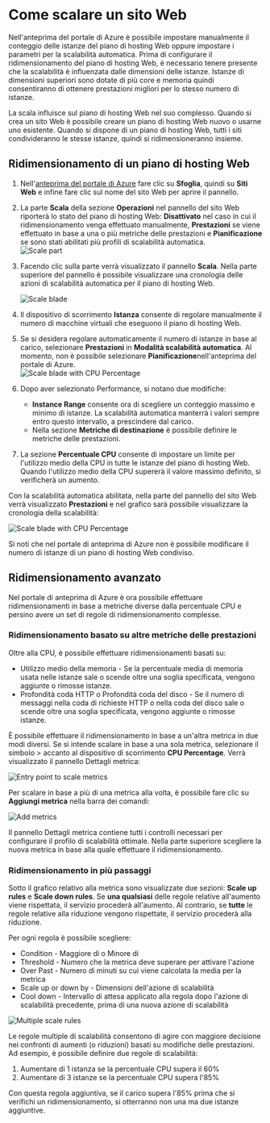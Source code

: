 ﻿<properties 
	pageTitle="Come scalare un sito Web" 
	description="Informazioni su come ridimensionare il piano di hosting in Azure." 
	authors="stepsic-microsoft-com" 
	manager="kamrani" 
	editor="" 
	services="application-insights" 
	documentationCenter=""/>

<tags 
	ms.service="application-insights" 
	ms.workload="tbd" 
	ms.tgt_pltfrm="ibiza" 
	ms.devlang="na" 
	ms.topic="article" 
	ms.date="2014-11-04" 
	ms.author="stepsic"/>

# Come scalare un sito Web

Nell'anteprima del portale di Azure è possibile impostare manualmente il conteggio delle istanze del piano di hosting Web oppure impostare i parametri per la scalabilità automatica. Prima di configurare il ridimensionamento del piano di hosting Web, è necessario tenere presente che la scalabilità è influenzata dalle dimensioni delle istanze. Istanze di dimensioni superiori sono dotate di più core e memoria quindi consentiranno di ottenere prestazioni migliori per lo stesso numero di istanze.

La scala influisce sul piano di hosting Web nel suo complesso. Quando si crea un sito Web è possibile creare un piano di hosting Web nuovo o usarne uno esistente. Quando si dispone di un piano di hosting Web, tutti i siti condivideranno le stesse istanze, quindi si ridimensioneranno insieme.

## Ridimensionamento di un piano di hosting Web

1. Nell'[anteprima del portale di Azure](https://portal.azure.com/) fare clic su **Sfoglia**, quindi su **Siti Web** e infine fare clic sul nome del sito Web per aprire il pannello.
2. La parte **Scala** della sezione **Operazioni** nel pannello del sito Web riporterà lo stato del piano di hosting Web: **Disattivato** nel caso in cui il ridimensionamento venga effettuato manualmente, **Prestazioni** se viene effettuato in base a una o più metriche delle prestazioni e **Pianificazione** se sono stati abilitati più profili di scalabilità automatica.  
    ![Scale part](./media/insights-how-to-scale/Insights_ScalePartOff.png)
3. Facendo clic sulla parte verrà visualizzato il pannello **Scala**. Nella parte superiore del pannello è possibile visualizzare una cronologia delle azioni di scalabilità automatica per il piano di hosting Web.  

    ![Scale blade](./media/insights-how-to-scale/Insights_ScaleBladeDayZero.png)
4. Il dispositivo di scorrimento **Istanza** consente di regolare manualmente il numero di macchine virtuali che eseguono il piano di hosting Web.
5. Se si desidera regolare automaticamente il numero di istanze in base al carico, selezionare **Prestazioni** in **Modalità scalabilità automatica**. Al momento, non è possibile selezionare **Pianificazione**nell'anteprima del portale di Azure.  
    ![Scale blade with CPU Percentage](./media/insights-how-to-scale/Insights_ScaleBladeCPU.png) 
6. Dopo aver selezionato Performance, si notano due modifiche:
    - **Instance Range** consente ora di scegliere un conteggio massimo e minimo di istanze. La scalabilità automatica manterrà i valori sempre entro questo intervallo, a prescindere dal carico.
    - Nella sezione **Metriche di destinazione** è possibile definire le metriche delle prestazioni.
7. La sezione **Percentuale CPU** consente di impostare un limite per l'utilizzo medio della CPU in tutte le istanze del piano di hosting Web. Quando l'utilizzo medio della CPU supererà il valore massimo definito, si verificherà un aumento.

Con la scalabilità automatica abilitata, nella parte del pannello del sito Web verrà visualizzato **Prestazioni** e nel grafico sarà possibile visualizzare la cronologia della scalabilità:

![Scale blade with CPU Percentage](./media/insights-how-to-scale/Insights_ScalePartBladeOn.png) 

Si noti che nel portale di anteprima di Azure non è possibile modificare il numero di istanze di un piano di hosting Web condiviso.

## Ridimensionamento avanzato

Nel portale di anteprima di Azure è ora possibile effettuare ridimensionamenti in base a metriche diverse dalla percentuale CPU e persino avere un set di regole di ridimensionamento complesse.

### Ridimensionamento basato su altre metriche delle prestazioni
Oltre alla CPU, è possibile effettuare ridimensionamenti basati su:

- Utilizzo medio della memoria - Se la percentuale media di memoria usata nelle istanze sale o scende oltre una soglia specificata, vengono aggiunte o rimosse istanze.
- Profondità coda HTTP o Profondità coda del disco - Se il numero di messaggi nella coda di richieste HTTP o nella coda del disco sale o scende oltre una soglia specificata, vengono aggiunte o rimosse istanze.

È possibile effettuare il ridimensionamento in base a un'altra metrica in due modi diversi. Se si intende scalare in base a una sola metrica, selezionare il simbolo > accanto al dispositivo di scorrimento **CPU Percentage**. Verrà visualizzato il pannello Dettagli metrica:

![Entry point to scale metrics](./media/insights-how-to-scale/Insights_ScaleMetricChevron.png)

Per scalare in base a più di una metrica alla volta, è possibile fare clic su **Aggiungi metrica** nella barra dei comandi:

![Add metrics](./media/insights-how-to-scale/Insights_AddMetric.png)

Il pannello Dettagli metrica contiene tutti i controlli necessari per configurare il profilo di scalabilità ottimale. Nella parte superiore scegliere la nuova metrica in base alla quale effettuare il ridimensionamento.

### Ridimensionamento in più passaggi

Sotto il grafico relativo alla metrica sono visualizzate due sezioni: **Scale up rules** e **Scale down rules**. Se **una qualsiasi** delle regole relative all'aumento viene rispettata, il servizio procederà all'aumento. Al contrario, se **tutte** le regole relative alla riduzione vengono rispettate, il servizio procederà alla riduzione.

Per ogni regola è possibile scegliere:

- Condition - Maggiore di o Minore di
- Threshold - Numero che la metrica deve superare per attivare l'azione
- Over Past - Numero di minuti su cui viene calcolata la media per la metrica
- Scale up or down by - Dimensioni dell'azione di scalabilità
- Cool down - Intervallo di attesa applicato alla regola dopo l'azione di scalabilità precedente, prima di una nuova azione di scalabilità

![Multiple scale rules](./media/insights-how-to-scale/Insights_MultipleScaleRules.png)

Le regole multiple di scalabilità consentono di agire con maggiore decisione nei confronti di aumenti (o riduzioni) basati su modifiche delle prestazioni. Ad esempio, è possibile definire due regole di scalabilità:

1. Aumentare di 1 istanza se la percentuale CPU supera il 60%
2. Aumentare di 3 istanze se la percentuale CPU supera l'85%

Con questa regola aggiuntiva, se il carico supera l'85% prima che si verifichi un ridimensionamento, si otterranno non una ma due istanze aggiuntive. 

<!--HONumber=46--> 
